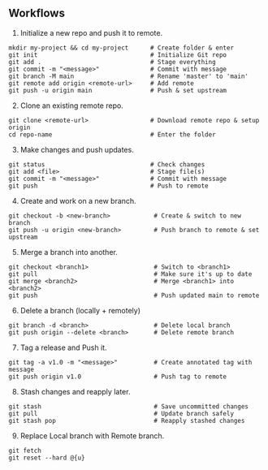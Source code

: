 ## Workflows

1. Initialize a new repo and push it to remote.
```shell
mkdir my-project && cd my-project      # Create folder & enter
git init                               # Initialize Git repo
git add .                              # Stage everything
git commit -m "<message>"              # Commit with message
git branch -M main                     # Rename 'master' to 'main'
git remote add origin <remote-url>     # Add remote
git push -u origin main                # Push & set upstream
```

2. Clone an existing remote repo.
```shell
git clone <remote-url>                 # Download remote repo & setup origin
cd repo-name                           # Enter the folder
```

3. Make changes and push updates.
```shell
git status                             # Check changes
git add <file>                         # Stage file(s)
git commit -m "<message>"              # Commit with message
git push                               # Push to remote
```

4. Create and work on a new branch.
```shell
git checkout -b <new-branch>            # Create & switch to new branch
git push -u origin <new-branch>         # Push branch to remote & set upstream
```

5. Merge a branch into another.
```shell
git checkout <branch1>                  # Switch to <branch1>
git pull                                # Make sure it's up to date
git merge <branch2>                     # Merge <branch1> into <branch2>
git push                                # Push updated main to remote
```

6. Delete a branch (locally + remotely)
```shell
git branch -d <branch>                  # Delete local branch
git push origin --delete <branch>       # Delete remote branch
```

7. Tag a release and Push it.
```shell
git tag -a v1.0 -m "<message>"          # Create annotated tag with message
git push origin v1.0                    # Push tag to remote
```

8. Stash changes and reapply later.
```shell
git stash                               # Save uncommitted changes
git pull                                # Update branch safely
git stash pop                           # Reapply stashed changes
```

9. Replace Local branch with Remote branch.
```shell
git fetch
git reset --hard @{u}
```